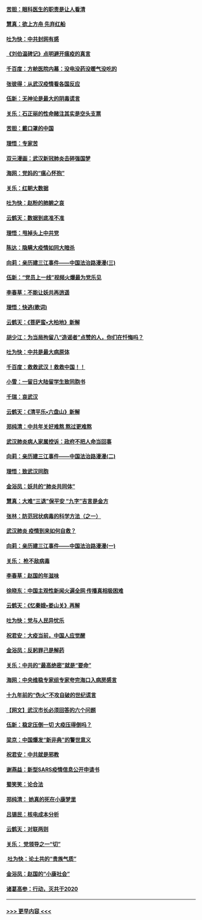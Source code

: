#### [苦胆：眼科医生的职责是让人看清](../pages/nsc993/n11853840.md?t=02082255) 
#### [慧真：欲上方舟 先弃红船](../pages/nsc993/n11853483.md?t=02082255) 
#### [吐为快：中共封网有感](../pages/nsc993/n11852575.md?t=02082255) 
#### [《刘伯温碑记》点明避开瘟疫的真言](../pages/nsc993/n11852128.md?t=02082255) 
#### [千百度：方舱医院内幕：没电没药没暖气没吃的](../pages/nsc993/n11850211.md?t=02082255) 
#### [张彼得：从武汉疫情看各国反应](../pages/nsc993/n11850102.md?t=02082255) 
#### [伍新：无神论是最大的阴毒谎言](../pages/nsc993/n11846129.md?t=02082255) 
#### [关乐：石正丽的性命赌注其实是空头支票](../pages/nsc993/n11846109.md?t=02082255) 
#### [苦胆：戴口罩的中国](../pages/nsc993/n11845576.md?t=02082255) 
#### [理悟：专家苦](../pages/nsc993/n11845564.md?t=02082255) 
#### [双元漫画：武汉新冠肺炎击碎强国梦](../pages/nsc993/n11843320.md?t=02082255) 
#### [海网：党妈的“瘟心怀抱”](../pages/nsc993/n11840740.md?t=02082255) 
#### [关乐：红朝大数据](../pages/nsc993/n11840675.md?t=02082255) 
#### [吐为快：赵粉的肺腑之哀](../pages/nsc993/n11840618.md?t=02082255) 
#### [云鹤天：数据到底准不准](../pages/nsc993/n11840325.md?t=02082255) 
#### [理悟：甩掉头上中共党](../pages/nsc993/n11838826.md?t=02082255) 
#### [陈达：隐瞒大疫情如同大暗杀](../pages/nsc993/n11838771.md?t=02082255) 
#### [向莉：亲历建三江事件——中国法治路漫漫(三)](../pages/nsc993/n11831825.md?t=02082255) 
#### [伍新：“党员上一线”视频火爆最为党乐见](../pages/nsc993/n11838200.md?t=02082255) 
#### [李春草：不能让妖共再逍遥](../pages/nsc993/n11838102.md?t=02082255) 
#### [理悟：快逃(歌词)](../pages/nsc993/n11838083.md?t=02082255) 
#### [云鹤天：《菩萨蛮▪大柏地》新解](../pages/nsc993/n11838059.md?t=02082255) 
#### [胡少江：为当局拘留八“造谣者”点赞的人，你们在忏悔吗？](../pages/nsc993/n11836801.md?t=02082255) 
#### [吐为快：中共是最大病原体](../pages/nsc993/n11836748.md?t=02082255) 
#### [千百度：救救武汉！救救中国！！](../pages/nsc993/n11836145.md?t=02082255) 
#### [小雪：一留日大陆留学生致同胞书](../pages/nsc993/n11834624.md?t=02082255) 
#### [千瑞：哀武汉](../pages/nsc993/n11833647.md?t=02082255) 
#### [云鹤天：《清平乐▪六盘山》新解](../pages/nsc993/n11833611.md?t=02082255) 
#### [郑纯清：中共年关好难熬 熬过更难熬](../pages/nsc993/n11833489.md?t=02082255) 
#### [武汉肺炎病人家属控诉：政府不把人命当回事](../pages/nsc993/n11833205.md?t=02082255) 
#### [向莉：亲历建三江事件——中国法治路漫漫(二)](../pages/nsc993/n11829102.md?t=02082255) 
#### [理悟：致武汉同胞](../pages/nsc993/n11831522.md?t=02082255) 
#### [金浴凤：妖共的“肺炎共同体”](../pages/nsc993/n11829448.md?t=02082255) 
#### [慧真：大难“三退”保平安 “九字”吉言是金方](../pages/nsc993/n11829501.md?t=02082255) 
#### [张林：防范冠状病毒的科学方法（之一）](../pages/nsc993/n11828618.md?t=02082255) 
#### [武汉肺炎 疫情到来如何自救？](../pages/nsc993/n11827632.md?t=02082255) 
#### [向莉：亲历建三江事件——中国法治路漫漫(一)](../pages/nsc993/n11827190.md?t=02082255) 
#### [关乐： 枪不敌病毒](../pages/nsc993/n11826746.md?t=02082255) 
#### [李春草：赵国的年滋味](../pages/nsc993/n11826321.md?t=02082255) 
#### [徐晓东：中国主观性新闻火遍全网 传播真相极困难](../pages/nsc993/n11826508.md?t=02082255) 
#### [云鹤天：《忆秦娥▪娄山关》再解](../pages/nsc993/n11824682.md?t=02082255) 
#### [吐为快：党与人民异忧乐](../pages/nsc993/n11824660.md?t=02082255) 
#### [祝君安：大疫当前，中国人应觉醒](../pages/nsc993/n11821946.md?t=02082255) 
#### [金浴凤：反躬罪己是解药](../pages/nsc993/n11820280.md?t=02082255) 
#### [关乐：中共的“最高绝密”就是“要命”](../pages/nsc993/n11816946.md?t=02082255) 
#### [海网：中央维稳专家组专家夸完海口入病房感言](../pages/nsc993/n11815138.md?t=02082255) 
#### [十九年前的“伪火”不攻自破的世纪谎言](../pages/nsc993/n11813238.md?t=02082255) 
#### [【网文】武汉市长必须回答的六个问题](../pages/nsc993/n11813848.md?t=02082255) 
#### [伍新：稳定压倒一切 大疫压得倒吗？](../pages/nsc993/n11812634.md?t=02082255) 
#### [梁京：中国爆发“新非典”的警世意义](../pages/nsc993/n11812554.md?t=02082255) 
#### [祝君安：中共就是邪教](../pages/nsc993/n11812431.md?t=02082255) 
#### [谢燕益：新型SARS疫情信息公开申请书](../pages/nsc993/n11808840.md?t=02082255) 
#### [蜀笑笑：论合法](../pages/nsc993/n11808064.md?t=02082255) 
#### [郑纯清： 她真的死在小康梦里](../pages/nsc993/n11806623.md?t=02082255) 
#### [吕锡民：核电成本分析](../pages/nsc993/n11806284.md?t=02082255) 
#### [云鹤天：对联两则](../pages/nsc993/n11805957.md?t=02082255) 
#### [关乐： 党领导之一“切”](../pages/nsc993/n11804505.md?t=02082255) 
#### [ 吐为快：论土共的“贵族气质”](../pages/nsc993/n11804490.md?t=02082255) 
#### [金浴凤：赵国的“小康社会”](../pages/nsc993/n11804452.md?t=02082255) 
#### [诸葛高参：行动，灭共于2020](../pages/nsc993/n11804120.md?t=02082255) 

----
#### [ >>> 更早内容 <<< ](../indexes/nsc993-earlier.md)
